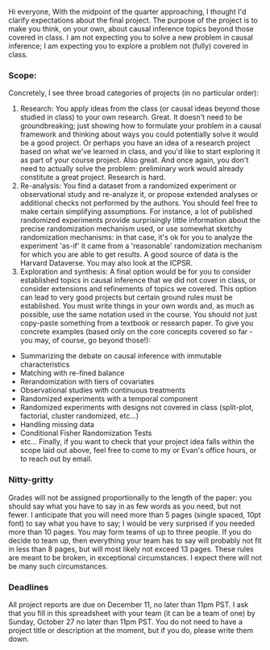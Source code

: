 Hi everyone,
With the midpoint of the quarter approaching, I thought I'd clarify expectations about the final project. The purpose of the project is to make you think, on your own, about causal inference topics beyond those covered in class. I am not expecting you to solve a new problem in causal inference; I am expecting you to explore a problem not (fully) covered in class.

### Scope:
Concretely, I see three broad categories of projects (in no particular order):
1. Research: You apply ideas from the class (or causal ideas beyond those studied in class) to your own research. Great. It doesn't need to be groundbreaking; just showing how to formulate your problem in a causal framework and thinking about ways you could potentially solve it would be a good project. Or perhaps you have an idea of a research project based on what we've learned in class, and you'd like to start exploring it as part of your course project. Also great. And once again, you don't need to actually solve the problem: preliminary work would already constitute a great project. Research is hard.
2. Re-analysis: You find a dataset from a randomized experiment or observational study and re-analyze it, or propose extended analyses or additional checks not performed by the authors. You should feel free to make certain simplifying assumptions. For instance, a lot of published randomized experiments provide surprisingly little information about the precise randomization mechanism used, or use somewhat sketchy randomization mechanisms: in that case, it's ok for you to analyze the experiment 'as-if' it came from a 'reasonable' randomization mechanism for which you are able to get results. A good source of data is the Harvard Dataverse. You may also look at the ICPSR.
3. Exploration and synthesis: A final option would be for you to consider established topics in causal inference that we did not cover in class, or consider extensions and refinements of topics we covered. This option can lead to very good projects but certain ground rules must be established. You must write things in your own words and, as much as possible, use the same notation used in the course. You should not just copy-paste something from a textbook or research paper. To give you concrete examples (based only on the core concepts covered so far -  you may, of course, go beyond those!):
*	Summarizing the debate on causal inference with immutable characteristics
*	Matching with re-fined balance
*	Rerandomization with tiers of covariates
*	Observational studies with continuous treatments
*	Randomized experiments with a temporal component
*	Randomized experiments with designs not covered in class (split-plot, factorial, cluster randomized, etc...)
*	Handling missing data
* Conditional Fisher Randomization Tests
*	etc...
Finally, if you want to check that your project idea falls within the scope laid out above, feel free to come to my or Evan's office hours, or to reach out by email.

### Nitty-gritty
Grades will not be assigned proportionally to the length of the paper: you should say what you have to say in as few words as you need, but not fewer. I anticipate that you will need more than 5 pages (single spaced, 10pt font) to say what you have to say; I would be very surprised if you needed more than 10 pages. You may form teams of up to three people. If you do decide to team up, then everything your team has to say will probably not fit in less than 8 pages, but will most likely not exceed 13 pages. These rules are meant to be broken, in exceptional circumstances. I expect there will not be many such circumstances.

### Deadlines
All  project reports are due on December 11, no later than 11pm PST. I ask that you fill in this spreadsheet with your team (it can be a team of one) by Sunday, October 27 no later than 11pm PST. You do not need to have a project title or description at the moment, but if you do, please write them down.
